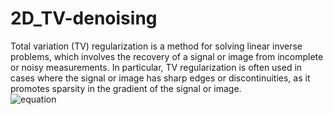# 2D_TV-denoising
Total variation (TV) regularization is a method for solving linear inverse problems, which involves the recovery of a signal or image from incomplete or noisy measurements. In particular, TV regularization is often used in cases where the signal or image has sharp edges or discontinuities, as it promotes sparsity in the gradient of the signal or image. <br>
![equation](https://latex.codecogs.com/png.latex?\dpi{150}&space;\min_{x,z}\&space;\frac{1}{2}||x&space;-&space;y||_{2}^{2}&space;+&space;\lambda&space;||z||_{1})

